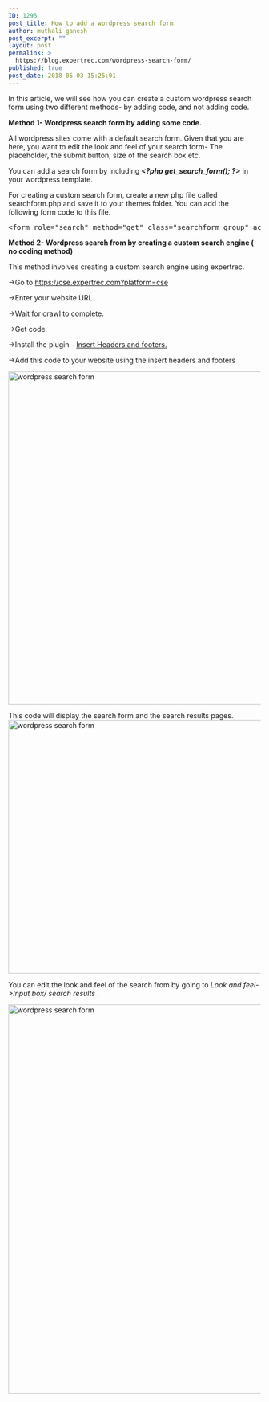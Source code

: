 ```yaml
---
ID: 1295
post_title: How to add a wordpress search form
author: muthali ganesh
post_excerpt: ""
layout: post
permalink: >
  https://blog.expertrec.com/wordpress-search-form/
published: true
post_date: 2018-05-03 15:25:01
---
```

In this article, we will see how you can create a custom wordpress search form using two different methods- by adding code, and not adding code.

<strong>Method 1- Wordpress search form by adding some code.</strong>

All wordpress sites come with a default search form. Given that you are here, you want to edit the look and feel of your search form- The placeholder, the submit button, size of the search box etc.

You can add a search form by including<em><strong> </strong></em><span><em><strong>&lt;?php get_search_form(); ?&gt;</strong></em> in your wordpress template. </span>

For creating a custom search form, create a new php file called searchform.php and save it to your themes folder. You can add the following form code to this file.
<pre>&lt;form role="search" method="get" class="searchform group" action="&lt;?php echo home_url( '/' ); ?&gt;"&gt; &lt;label&gt; &lt;span class="offscreen"&gt;&lt;?php echo _x( 'Search for:', 'label' ) ?&gt;&lt;/span&gt; &lt;input type="search" class="search-field" placeholder="&lt;?php echo esc_attr_x( 'Search', 'placeholder' ) ?&gt;" value="&lt;?php echo get_search_query() ?&gt;" name="s" title="&lt;?php echo esc_attr_x( 'Search for:', 'label' ) ?&gt;" /&gt; &lt;/label&gt; &lt;input type="image" alt="Submit search query" src="&lt;?php echo get_template_directory_uri(); ?&gt;/images/search-icon.png"&gt; &lt;/form&gt;
</pre>
<strong>Method 2- Wordpress search from by creating a custom search engine ( no coding method)</strong>

This method involves creating a custom search engine using expertrec.

-&gt;Go to <a href="https://cse.expertrec.com?platform=cse">https://cse.expertrec.com?platform=cse</a>

-&gt;Enter your website URL.

-&gt;Wait for crawl to complete.

-&gt;Get code.

-&gt;Install the plugin - <a href="https://wordpress.org/plugins/insert-headers-and-footers/" target="_blank" rel="noopener">Insert Headers and footers.</a>

-&gt;Add this code to your website using the insert headers and footers

<img src="https://blog.expertrec.com/wp-content/uploads/2018/05/code.png" alt="wordpress search form" width="785" height="663" class="aligncenter wp-image-1296 size-full" />

This code will display the search form and the search results pages.<img src="https://blog.expertrec.com/wp-content/uploads/2018/05/search-from.png" alt="wordpress search form" width="867" height="505" class="aligncenter wp-image-1297 size-full" />

You can edit the look and feel of the search from by going to <em>Look and feel-&gt;Input box/ search results .</em>

<img src="https://blog.expertrec.com/wp-content/uploads/2018/05/look-and-feel.png" alt="wordpress search form" width="1277" height="775" class="aligncenter wp-image-1298 size-full" />